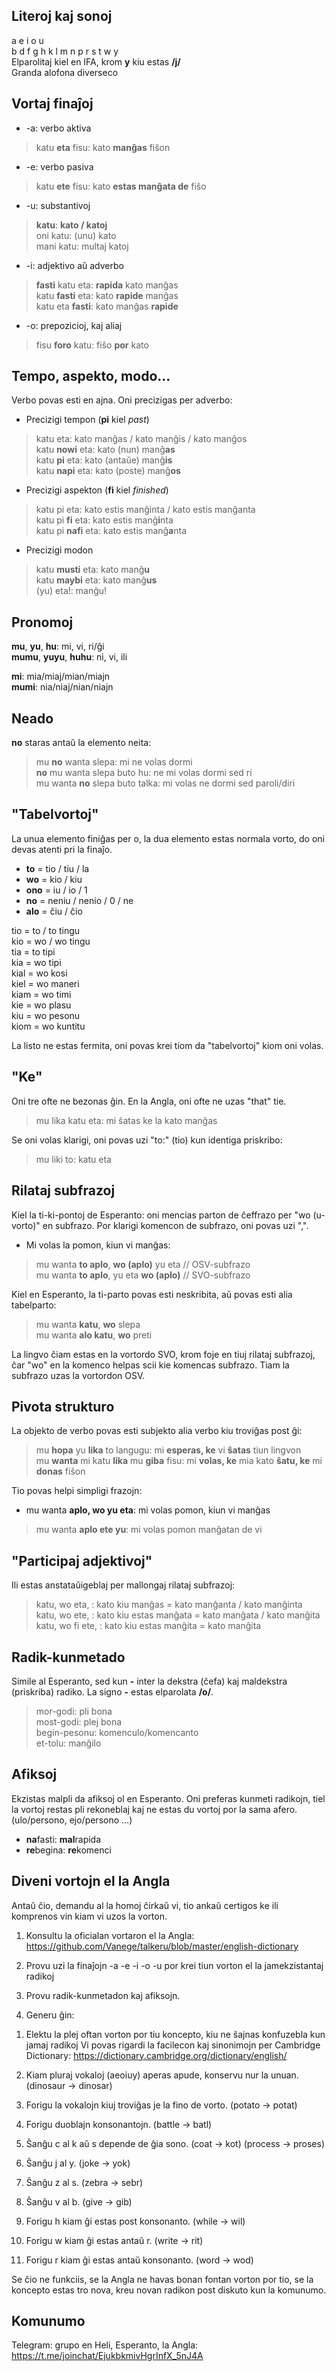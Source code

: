 ## Literoj kaj sonoj

a e i o u  
b d f g h k l m n p r s t w y  
Elparolitaj kiel en IFA, krom **y** kiu estas **/j/**  
Granda alofona diverseco  


## Vortaj finaĵoj

* -a: verbo aktiva  

> katu **eta** fisu: kato **manĝas** fiŝon  

* -e: verbo pasiva  

> katu **ete** fisu: kato **estas manĝata de** fiŝo  

* -u: substantivoj  

> **katu**: **kato / katoj**  
> oni katu: (unu) kato  
> mani katu: multaj katoj  

* -i: adjektivo aŭ adverbo

> **fasti** katu eta: **rapida** kato manĝas  
> katu **fasti** eta: kato **rapide** manĝas  
> katu eta **fasti**: kato manĝas **rapide**  

* -o: prepozicioj, kaj aliaj  

> fisu **foro** katu: fiŝo **por** kato  


## Tempo, aspekto, modo...

Verbo povas esti en ajna. Oni precizigas per adverbo:  

* Precizigi tempon (**pi** kiel *past*)

>  katu eta: kato manĝas / kato manĝis / kato manĝos  
>  katu **nowi** eta: kato (nun) manĝ**as**  
>  katu **pi** eta: kato (antaŭe) manĝ**is**  
>  katu **napi** eta: kato (poste) manĝ**os**  

* Precizigi aspekton (**fi** kiel *finished*)

>  katu pi eta: kato estis manĝinta / kato estis manĝanta  
>  katu pi **fi** eta: kato estis manĝ**i**nta  
>  katu pi **nafi** eta: kato estis manĝ**a**nta  

* Precizigi modon

>  katu **musti** eta: kato manĝ**u**  
>  katu **maybi** eta: kato manĝ**us**  
>  (yu) eta!: manĝu!  


## Pronomoj


**mu**, **yu**, **hu**: mi, vi, ri/ĝi   
**mumu**, **yuyu**, **huhu**: ni, vi, ili  

**mi**: mia/miaj/mian/miajn  
**mumi**: nia/niaj/nian/niajn  


## Neado

**no** staras antaŭ la elemento neita:
>  mu **no** wanta slepa: mi ne volas dormi  
>  **no** mu wanta slepa buto hu: ne mi volas dormi sed ri  
>  mu wanta **no** slepa buto talka: mi volas ne dormi sed paroli/diri  


## "Tabelvortoj"

La unua elemento finiĝas per o, la dua elemento estas normala vorto, do oni devas atenti pri la finaĵo. 

* **to** = tio / tiu / la  
* **wo** = kio / kiu  
* **ono** = iu / io / 1  
* **no** = neniu / nenio / 0 / ne  
* **alo** = ĉiu / ĉio  

tio = to / to tingu  
kio = wo / wo tingu  
tia = to tipi  
kia = wo tipi  
kial = wo kosi  
kiel = wo maneri  
kiam = wo timi  
kie = wo plasu  
kiu = wo pesonu  
kiom = wo kuntitu  

La listo ne estas fermita, oni povas krei tiom da "tabelvortoj" kiom oni volas.

## "Ke"

Oni tre ofte ne bezonas ĝin. En la Angla, oni ofte ne uzas "that" tie.

> mu lika katu eta: mi ŝatas ke la kato manĝas

Se oni volas klarigi, oni povas uzi "to:" (tio) kun identiga priskribo:

> mu liki to: katu eta


## Rilataj subfrazoj

Kiel la ti-ki-pontoj de Esperanto: oni mencias parton de ĉeffrazo per "wo (u-vorto)" en subfrazo. Por klarigi komencon de subfrazo, oni povas uzi ",".

*  Mi volas la pomon, kiun vi manĝas: 
 
>    mu wanta **to aplo**, **wo (aplo)** yu eta // OSV-subfrazo  
>    mu wanta **to aplo**, yu eta **wo (aplo)** // SVO-subfrazo  
    
Kiel en Esperanto, la ti-parto povas esti neskribita, aŭ povas esti alia tabelparto:

> mu wanta **katu**, **wo** slepa  
> mu wanta **alo katu**, **wo** preti  


La lingvo ĉiam estas en la vortordo SVO, krom foje en tiuj rilataj subfrazoj, ĉar "wo" en la komenco helpas scii kie komencas subfrazo. Tiam la subfrazo uzas la vortordon OSV.


## Pivota strukturo

La objekto de verbo povas esti subjekto alia verbo kiu troviĝas post ĝi:

>  mu **hopa** yu **lika** to langugu: mi **esperas, ke** vi **ŝatas** tiun lingvon  
>  mu **wanta** mi katu **lika** mu **giba** fisu: mi **volas, ke** mia kato **ŝatu, ke** mi **donas** fiŝon  
 

Tio povas helpi simpligi frazojn:

* mu wanta **aplo, wo yu eta**: mi volas pomon, kiun vi manĝas  

> mu wanta **aplo ete yu**: mi volas pomon manĝatan de vi


## "Participaj adjektivoj"

Ili estas anstataŭigeblaj per mallongaj rilataj subfrazoj:

> katu, wo eta, : kato kiu manĝas = kato manĝanta / kato manĝinta  
> katu, wo ete, : kato kiu estas manĝata = kato manĝata / kato manĝita  
> katu, wo fi ete, : kato kiu estas manĝita = kato manĝita


## Radik-kunmetado

Simile al Esperanto, sed kun **-** inter la dekstra (ĉefa) kaj maldekstra (priskriba) radiko. La signo **-** estas elparolata **/o/**.


> mor-godi: pli bona    
> most-godi: plej bona    
> begin-pesonu: komenculo/komencanto  
> et-tolu: manĝilo  


## Afiksoj

Ekzistas malpli da afiksoj ol en Esperanto. Oni preferas kunmeti radikojn, tiel la vortoj restas pli rekoneblaj kaj ne estas du vortoj por la sama afero. (ulo/persono, ejo/persono ...)

* **na**fasti: **mal**rapida
* **re**begina: **re**komenci

## Diveni vortojn el la Angla

Antaŭ ĉio, demandu al la homoj ĉirkaŭ vi, tio ankaŭ certigos ke ili komprenos vin kiam vi uzos la vorton.  

1. Konsultu la oficialan vortaron el la Angla: https://github.com/Vanege/talkeru/blob/master/english-dictionary

2. Provu uzi la finaĵojn -a -e -i -o -u por krei tiun vorton el la jamekzistantaj radikoj

3. Provu radik-kunmetadon kaj afiksojn.

4. Generu ĝin:

1) Elektu la plej oftan vorton por tiu koncepto, kiu ne ŝajnas konfuzebla kun jamaj radikoj
  Vi povas rigardi la facilecon kaj sinonimojn per Cambridge Dictionary: https://dictionary.cambridge.org/dictionary/english/

2) Kiam pluraj vokaloj (aeoiuy) aperas apude, konservu nur la unuan. (dinosaur -> dinosar)

3) Forigu la vokalojn kiuj troviĝas je la fino de vorto. (potato -> potat)

4) Forigu duoblajn konsonantojn. (battle -> batl)

5) Ŝanĝu c al k aŭ s depende de ĝia sono. (coat -> kot) (process -> proses)

6) Ŝanĝu j al y. (joke -> yok)

7) Ŝanĝu z al s. (zebra -> sebr)

8) Ŝanĝu v al b. (give -> gib)

9) Forigu h kiam ĝi estas post konsonanto. (while -> wil)

10) Forigu w kiam ĝi estas antaŭ r. (write -> rit)

11) Forigu r kiam ĝi estas antaŭ konsonanto. (word -> wod)

Se ĉio ne funkciis, se la Angla ne havas bonan fontan vorton por tio, se la koncepto estas tro nova, kreu novan radikon post diskuto kun la komunumo.


## Komunumo

Telegram: grupo en Heli, Esperanto, la Angla: 
https://t.me/joinchat/EjukbkmivHgrInfX_5nJ4A
